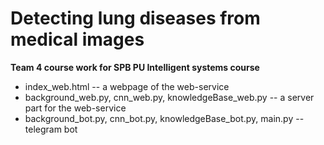 # Detecting lung diseases from medical images
<b>Team 4 course work for SPB PU Intelligent systems course</b>

- index_web.html -- a webpage of the web-service
- background_web.py, cnn_web.py, knowledgeBase_web.py -- a server part for the web-service
- background_bot.py, cnn_bot.py, knowledgeBase_bot.py, main.py -- telegram bot
